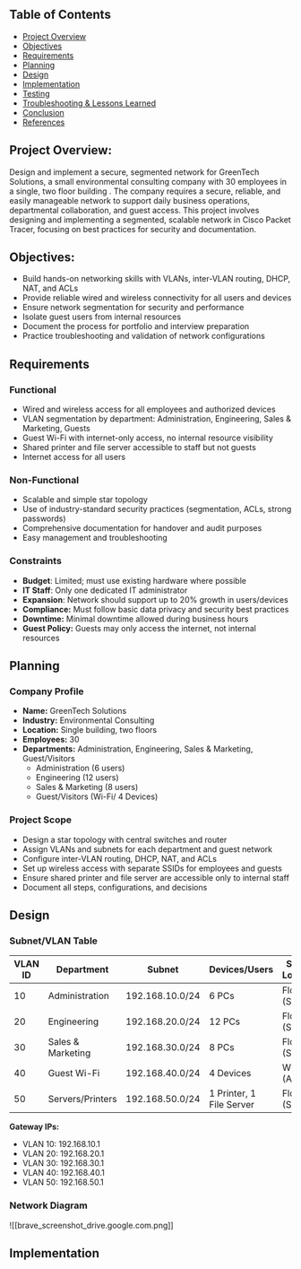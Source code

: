 ## Table of Contents 
- [Project Overview](#project-overview) 
- [Objectives](#objectives) 
- [Requirements](#requirements) 
- [Planning](#planning) 
- [Design](#design) 
- [Implementation](#implementation) 
- [Testing](#testing) 
- [Troubleshooting & Lessons Learned](#troubleshooting--lessons-learned) 
- [Conclusion](#conclusion) 
- [References](#references)
## Project Overview:

Design and implement a secure, segmented network for GreenTech Solutions, a small environmental consulting company with 30 employees in a single, two floor building . The company requires a secure, reliable, and easily manageable network to support daily business operations, departmental collaboration, and guest access. This project involves designing and implementing a segmented, scalable network  in Cisco Packet Tracer, focusing on best practices for security and documentation. 

## Objectives:
- Build hands-on networking skills with VLANs, inter-VLAN routing, DHCP, NAT, and ACLs
- Provide reliable  wired and wireless connectivity for all users and devices
- Ensure network segmentation for security and performance
- Isolate guest users from internal resources
- Document the process for portfolio and interview preparation
- Practice troubleshooting and validation of network configurations

## Requirements 

### Functional 
- Wired and wireless access for all employees and authorized devices
- VLAN segmentation by department: Administration, Engineering, Sales & Marketing, Guests
- Guest Wi-Fi with internet-only access, no internal resource visibility 
- Shared printer and file server accessible to staff but not guests
- Internet access for all users

### Non-Functional
- Scalable and simple star topology
- Use of industry-standard security practices (segmentation, ACLs, strong passwords)
- Comprehensive documentation for handover and audit purposes
- Easy management and troubleshooting

### Constraints
- **Budget**: Limited; must use existing hardware where possible
- **IT Staff**: Only one dedicated IT administrator
- **Expansion**: Network should support up to 20% growth in users/devices
- **Compliance:** Must follow basic data privacy and security best practices
- **Downtime:** Minimal downtime allowed during business hours
- **Guest Policy:** Guests may only access the internet, not internal resources

## Planning

### Company Profile
- **Name:** GreenTech Solutions
- **Industry:** Environmental Consulting
- **Location:** Single building, two floors
- **Employees:** 30
- **Departments:** Administration, Engineering, Sales & Marketing, Guest/Visitors
	- Administration (6 users)
	- Engineering (12 users)
	- Sales & Marketing (8 users)
	- Guest/Visitors (Wi-Fi/ 4 Devices)
### Project Scope
- Design a star topology with central switches and router
- Assign VLANs and subnets for each department and guest network
- Configure inter-VLAN routing, DHCP, NAT, and ACLs
- Set up wireless access with separate SSIDs for employees and guests
- Ensure shared printer and file server are accessible only to internal staff
- Document all steps, configurations, and decisions

## Design

### Subnet/VLAN Table
| VLAN ID | Department        | Subnet          | Devices/Users            | Switch Location |
| ------- | ----------------- | --------------- | ------------------------ | --------------- |
| 10      | Administration    | 192.168.10.0/24 | 6 PCs                    | Floor 1 (S1)    |
| 20      | Engineering       | 192.168.20.0/24 | 12 PCs                   | Floor 1 (S1)    |
| 30      | Sales & Marketing | 192.168.30.0/24 | 8 PCs                    | Floor 2 (S2)    |
| 40      | Guest Wi-Fi       | 192.168.40.0/24 | 4 Devices                | Wireless (AP)   |
| 50      | Servers/Printers  | 192.168.50.0/24 | 1 Printer, 1 File Server | Floor 1 (S1)    |
**Gateway IPs:**
- VLAN 10: 192.168.10.1
- VLAN 20: 192.168.20.1
- VLAN 30: 192.168.30.1
- VLAN 40: 192.168.40.1
- VLAN 50: 192.168.50.1
### Network Diagram

![[brave_screenshot_drive.google.com.png]]
## Implementation
